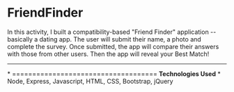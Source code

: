# FriendFinder
In this activity, I built a compatibility-based "Friend Finder" application -- basically a dating app. The user will submit their name, a photo and complete the survey. Once submitted, the app will compare their answers with those from other users. Then the app will reveal your Best Match!
<hr>
* ====================================
<strong>Technologies Used</strong>
* Node, Express, Javascript, HTML, CSS, Bootstrap, jQuery




